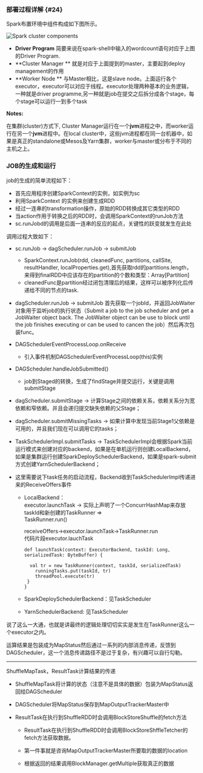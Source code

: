 ### 部署过程详解 {#24}

Spark布置环境中组件构成如下图所示。

![](http://spark.apache.org/docs/latest/img/cluster-overview.png "Spark cluster components")

* **Driver Program**
  简要来说在spark-shell中输入的wordcount语句对应于上图的Driver Program.
* **Cluster Manager **
  就是对应于上面提到的master，主要起到deploy management的作用
* **Worker Node **
  与Master相比，这是slave node。上面运行各个executor，executor可以对应于线程。executor处理两种基本的业务逻辑，一种就是driver programme,另一种就是job在提交之后拆分成各个stage，每个stage可以运行一到多个task

**Notes:**

在集群\(cluster\)方式下, Cluster Manager运行在一个**jvm**进程之中，而worker运行在另一个**jvm**进程中。在local cluster中，这些jvm进程都在同一台机器中，如果是真正的standalone或Mesos及Yarn集群，worker与master或分布于不同的主机之上。

### JOB的生成和运行

job的生成的简单流程如下：

* 首先应用程序创建SparkContext的实例，如实例为sc
* 利用SparkContext 的实例来创建生成RDD
* 经过一连串的transformation操作，原始的RDD转换成其它类型的RDD
* 当action作用于转换之后的RDD时，会调用SparkContext的runJob方法
* sc.runJobd的调用是后面一连串的反应的起点，关键性的跃变就发生在此处

调用过程大致如下：

* sc.runJob -&gt; dagScheduler.runJob -&gt; submitJob
  * SparkContext.runJob\(rdd, cleanedFunc, partitions, callSite, resultHandler, localProperties.get\),首先获取rdd的partitions.length，来得到finalRDD中应该存在的partition的个数和类型：Array\[Partition\]
  * cleanedFunc是partition经过闭包清理后的结果，这样可以被序列化后传递给不同的节点的task.
* dagScheduler.runJob -&gt; submitJob
   首先获取一个jobId，并返回JobWaiter对象用于监听job的执行状态（Submit a job to the job scheduler and get a JobWaiter object back. The JobWaiter object can be use to block until the job finishes executing or can be used to cancen the job）然后再次包装func。
* DAGSchedulerEventProcessLoop.onReceive
  * 引入事件机制DAGSchedulerEventProcessLoop\(this\)实例
* DAGScheduler.handleJobSubmitted\(\)
  * job到Staged的转换，生成了findStage并提交运行，关键是调用submitStage
* dagScheduler.submitStage -&gt; 计算Stage之间的依赖关系，依赖关系分为宽依赖和窄依赖。并且会递归提交缺失依赖的父Stage；
* dagScheduler.submitMissingTasks -&gt; 如果计算中发现当前Stage1父依赖是可用的，并且我们现在可以调用它的tasks；
* TaskSchedulerImpl.submitTasks -&gt; TaskSchedulerImpl会根据Spark当前运行模式来创建对应的backend，如果是在单机运行则创建LocalBackend，如果是集群运行创建SparkDeploySchedulerBackend，如果是spark-submit方式创建YarnSchedulerBackend；
* 这里需要说下task任务的启动流程，Backend收到TaskSchedulerImpl传递进来的ReceiveOffers事件

  * LocalBackend：  
    executor.launchTask -&gt; 实际上声明了一个ConcurrHashMap来存放taskId和新创建的TaskRunner =&gt;  
      TaskRunner.run\(\)

    receiveOffers-&gt;executor.launchTask-&gt;TaskRunner.run  
    代码片段executor.lauchTask

    ```
    def launchTask(context: ExecutorBackend, taskId: Long, serializedTask: ByteBuffer) {

      val tr = new TaskRunner(context, taskId, serializedTask)
        runningTasks.put(taskId, tr)
        threadPool.execute(tr)
     }
    }
    ```

  * SparkDeploySchedulerBackend：见TaskScheduler
  * YarnSchedulerBackend: 见TaskScheduler

说了这么一大通，也就是讲最终的逻辑处理切切实实是发生在TaskRunner这么一个executor之内。

运算结果是包装成为MapStatus然后通过一系列的内部消息传递，反馈到DAGScheduler，这一个消息传递路径不是过于复杂，有兴趣可以自行勾勒。

---

ShuffleMapTask，ResultTask计算结果的传递

* ShuffleMapTask将计算的状态（注意不是具体的数据）包装为MapStatus返回给DAGScheduler

* DAGScheduler将MapStatus保存到MapOutputTrackerMaster中

* ResultTask在执行到ShuffleRDD时会调用BlockStoreShuffle的fetch方法

  * ResultTask在执行到ShuffleRDD时会调用BlockStoreShffleTetcher的fetch方法获取数据。

  * 第一件事就是咨询MapOutputTrackerMaster所要取的数据的location

  * 根据返回的结果调用BlockManager.getMultiple获取真正的数据



